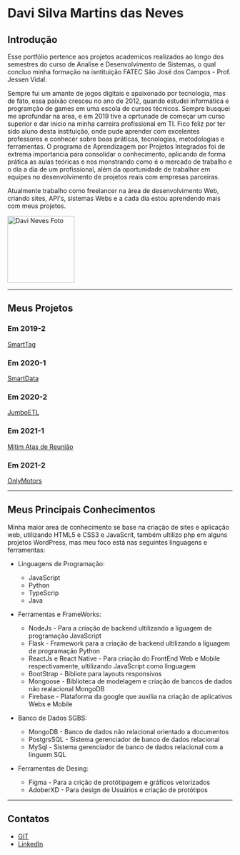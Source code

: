 
# Davi Silva Martins das Neves

## Introdução

Esse portfólio pertence aos projetos academicos realizados ao longo dos semestres do curso de Analise e Desenvolvimento de Sistemas, o qual concluo minha formação na isntituição FATEC São José dos Campos - Prof. Jessen Vidal. 

Sempre fui um amante de jogos digitais e apaixonado por tecnologia, mas de fato, essa paixão cresceu no ano de 2012, quando estudei informática e programção de games em uma escola de cursos técnicos. Sempre busquei me aprofundar na area, e em 2019 tive a oprtunade de começar um curso superior e dar inicio na minha carreira profissional em TI. Fico feliz por ter sido aluno desta instituição, onde pude aprender com excelentes professores e conhecer sobre boas práticas, tecnologias, metodologias e ferramentas. O programa de Aprendizagem por Projetos Integrados foi de extrema importancia para consolidar o conhecimento, aplicando de forma prática as aulas teóricas e nos monstrando como é o mercado de trabalho e o dia a dia de um profissional, além da oportunidade de trabalhar em equipes no desenvolvimento de projetos reais com empresas parceiras.

Atualmente trabalho como freelancer na área de desenvolvimento Web, criando sites, API's, sistemas Webs e a cada dia estou aprendendo mais com meus projetos. 

<img src="https://firebasestorage.googleapis.com/v0/b/chamados-be299.appspot.com/o/imagens%2F56R48GoykFQeCnKwrDnJEWCzIok1%2Feu.jpeg?alt=media&token=275c9a4f-9357-46f0-82d9-938ce38451c8" alt="Davi Neves Foto" style="width:150px;"/>

***

## Meus Projetos

### Em 2019-2
[SmartTag](https://github.com/DaviNeves0/Portfolio_DaviNeves/blob/master/API%202019-2%20SmartTag.md)

### Em 2020-1
[SmartData](https://github.com/DaviNeves0/Portfolio_DaviNeves/blob/master/API%202020-1%20SmartData.md)

### Em 2020-2
[JumboETL](https://github.com/DaviNeves0/Portfolio_DaviNeves/blob/master/API%202020-2%20JumboETL%20.md)

### Em 2021-1
[Mitim Atas de Reunião](https://github.com/DaviNeves0/Portfolio_DaviNeves/blob/master/API%202021-1%20Mitim.md)

### Em 2021-2
[OnlyMotors](https://github.com/DaviNeves0/Portfolio_DaviNeves/blob/master/API%202021-2%20OnlyMotors.md)

***

## Meus Principais Conhecimentos
 Minha maior area de conhecimento se base na criação de sites e aplicação web, utilizando HTML5 e CSS3 e JavaScrit, também ultilizo php em alguns projetos WordPress, mas meu foco está nas seguintes linguagens e ferramentas:    

* Linguagens de Programação:
    * JavaScript
    * Python
    * TypeScrip
    * Java 

* Ferramentas e FrameWorks:
    * NodeJs - Para a criação de backend ultilizando a liguagem de programação JavaScript
    * Flask - Framework para a criação de backend ultilizando a liguagem de programação Python
    * ReactJs e React Native - Para criação do FrontEnd Web e Mobile respectivamente, ultilizando JavaScript como linguagem
    * BootStrap - Bibliote para layouts responsivos
    * Mongoose -  Biblioteca de modelagem e criação de bancos de dados não realacional MongoDB
    * Firebase -  Plataforma da google que auxilia na criação de aplicativos Webs e Mobile

* Banco de Dados SGBS:
    * MongoDB - Banco de dados não relacional orientado a documentos 
    * PostgrsSQL - Sistema gerenciador de banco de dados relacional
    * MySql - Sistema gerenciador de banco de dados relacional com a linguem SQL

* Ferramentas de Desing:
    * Figma - Para a crição de protótipagem e gráficos vetorizados 
    * AdoberXD - Para design de Usuários e criação de protótipos
    
***    
    
## Contatos
* [GIT](https://www.git.com)
* [LinkedIn](https://www.linkedin.com)


